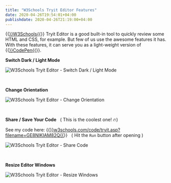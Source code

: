 ```yaml
---
title: "W3Schools Tryit Editor Features"
date: 2020-04-26T19:54:01+04:00
publishdate: 2020-04-26T21:19:00+04:00
---
```


{{<a href="https://www.w3schools.com/" target="_blank">}}W3Schools{{</a>}} Tryit Editor is a good built-in tool to quickly review some HTML and CSS, for example. But few of us use the awesome features it has. With these features, it can serve you as a light-weight version of {{<a href="https://codepen.io/" target="_blank">}}CodePen{{</a>}}.

**Switch Dark / Light Mode**

![W3Schools Tryit Editor - Switch Dark / Light Mode](https://res.cloudinary.com/oorkan/image/upload/v1587918116/blog/img/topics/no-category/w3schools/w3schools_dl_switch_nmaxln.jpg)

&nbsp;

**Change Orientation**

![W3Schools Tryit Editor - Change Orientation](https://res.cloudinary.com/oorkan/image/upload/v1587920196/blog/img/topics/no-category/w3schools/w3schools_orient_switch_atbpkv.jpg)

&nbsp;

**Share / Save Your Code** &nbsp;&nbsp;( This is the coolest one! 🔥)

See my code here: {{<a href="https://www.w3schools.com/code/tryit.asp?filename=GE8NIKIAM82Q" target="_blank">}}w3schools.com/code/tryit.asp?filename=GE8NIKIAM82Q{{</a>}} &nbsp;&nbsp;( Hit the `Run` button after opening )

![W3Schools Tryit Editor - Share Code](https://res.cloudinary.com/oorkan/image/upload/v1587919734/blog/img/topics/no-category/w3schools/w3schools_share_oyjinu.jpg)

&nbsp;

**Resize Editor Windows**

![W3Schools Tryit Editor - Resize Windows](https://res.cloudinary.com/oorkan/image/upload/v1587921266/blog/img/topics/no-category/w3schools/w3schools_resize_nptkgo.jpg)



